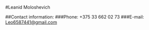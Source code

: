 #Leanid Moloshevich


##Contact information:
###Phone: +375 33 662 02 73
###E-mail: Leo6587441@gmail.com
